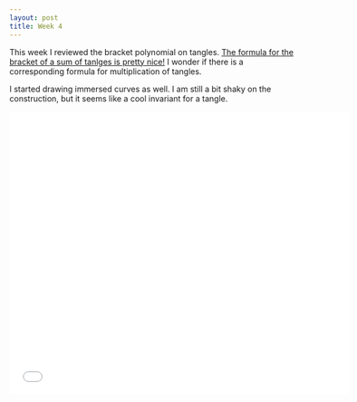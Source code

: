 ```yaml
---
layout: post
title: Week 4
---
```



<style>
div.a {
  margin-left: 200px;
  width: 5px;
  height: 5px;
  top: -45px;
  transform: rotate(90deg);
  position: relative;
}
img {
    display: block;
    margin-left: auto;
    margin-right: auto;
    }
</style>

This week I reviewed the bracket polynomial on tangles. <a href="{{site.baseurl}}/2019/05/25/BracketOnTangles.html"> The formula for the bracket of a sum of tanlges is pretty nice!</a>
I wonder if there is a corresponding formula for multiplication of tangles. 

I started drawing immersed curves as well. I am still a bit shaky on the construction, but it seems like a cool invariant for a tangle.

<iframe src="{{site.baseurl}}/assets/CurveDrawing.pdf" 
style="width:600px; height:500px;" frameborder="0"></iframe>



